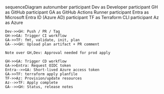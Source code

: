 sequenceDiagram
    autonumber
    participant Dev as Developer
    participant GH as GitHub
    participant GA as GitHub Actions Runner
    participant Entra as Microsoft Entra ID (Azure AD)
    participant TF as Terraform CLI
    participant Az as Azure

    Dev->>GH: Push / PR / Tag
    GH->>GA: Trigger CI workflow
    GA->>TF: fmt, validate, init, plan
    GA-->>GH: Upload plan artifact + PR comment

    Note over GH,Dev: Approval needed for prod apply

    GH->>GA: Trigger CD workflow
    GA->>Entra: Request OIDC token
    Entra-->>GA: Short-lived Azure access token
    GA->>TF: terraform apply planfile
    TF->>Az: Provision/update resources
    Az-->>TF: Apply complete
    GA-->>GH: Status, release notes


